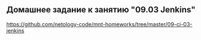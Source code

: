 ## Домашнее задание к занятию "09.03 Jenkins"

https://github.com/netology-code/mnt-homeworks/tree/master/09-ci-03-jenkins

